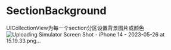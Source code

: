 # SectionBackground
UICollectionView为每一个section分区设置背景图片或颜色
![Uploading Simulator Screen Shot - iPhone 14 - 2023-05-26 at 15.19.33.png…]()
